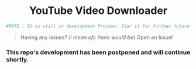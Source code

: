 <h1 align=center>YouTube Video Downloader</h1>

```python
#NOTE : It is still in development Process. Star it for further future updates!
```

> Having any issues? (*i mean ofc there would be*) Open an Issue!

### This repo's development has been postponed and will continue shortly.
